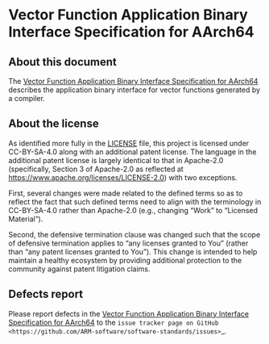 # Vector Function Application Binary Interface Specification for AArch64

## About this document

The [Vector Function Application Binary Interface Specification for
AArch64](vfabia64.rst) describes the application binary interface for
vector functions generated by a compiler.

## About the license

As identified more fully in the [LICENSE](LICENSE) file, this project
is licensed under CC-BY-SA-4.0 along with an additional patent
license.  The language in the additional patent license is largely
identical to that in Apache-2.0 (specifically, Section 3 of Apache-2.0
as reflected at https://www.apache.org/licenses/LICENSE-2.0) with two
exceptions.

First, several changes were made related to the defined terms so as to
reflect the fact that such defined terms need to align with the
terminology in CC-BY-SA-4.0 rather than Apache-2.0 (e.g., changing
“Work” to “Licensed Material”).

Second, the defensive termination clause was changed such that the
scope of defensive termination applies to “any licenses granted to
You” (rather than “any patent licenses granted to You”).  This change
is intended to help maintain a healthy ecosystem by providing
additional protection to the community against patent litigation
claims.

## Defects report

Please report defects in the [Vector Function Application Binary
Interface Specification for AArch64](vfabia64.rst) to the `issue
tracker page on GitHub
<https://github.com/ARM-software/software-standards/issues>`_.
